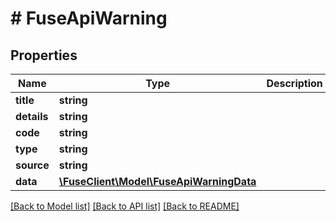 # # FuseApiWarning

## Properties

Name | Type | Description | Notes
------------ | ------------- | ------------- | -------------
**title** | **string** |  | [optional]
**details** | **string** |  | [optional]
**code** | **string** |  | [optional]
**type** | **string** |  | [optional]
**source** | **string** |  | [optional]
**data** | [**\FuseClient\Model\FuseApiWarningData**](FuseApiWarningData.md) |  | [optional]

[[Back to Model list]](../../README.md#models) [[Back to API list]](../../README.md#endpoints) [[Back to README]](../../README.md)
